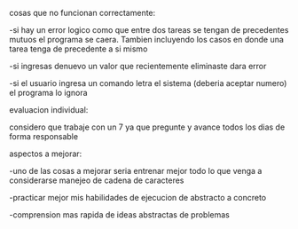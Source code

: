 cosas que no funcionan correctamente:

-si hay un error logico como que entre dos tareas se tengan de precedentes mutuos el programa se caera. Tambien incluyendo los casos en donde una tarea tenga de precedente a si mismo


-si ingresas denuevo un valor que recientemente eliminaste dara error


-si el usuario ingresa un comando letra el sistema (deberia aceptar numero) el programa lo ignora








evaluacion individual: 

considero que trabaje con un 7 ya que pregunte y avance todos los dias de forma responsable


aspectos a mejorar: 

-uno de las cosas a mejorar seria entrenar mejor todo lo que venga a considerarse manejeo de cadena de caracteres

-practicar mejor mis habilidades de ejecucion de abstracto a concreto

-comprension mas rapida de ideas abstractas de problemas